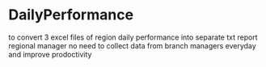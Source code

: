 # DailyPerformance
to convert 3 excel files of region daily performance into separate txt report
regional manager no need to collect data from branch managers everyday and improve prodoctivity
